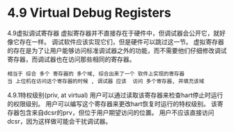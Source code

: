 # 4.9 Virtual Debug Registers
4.9虚拟调试寄存器
虚拟寄存器并不直接存在于硬件中，但调试器会公开它，就好像它存在一样。
调试软件应该实现它们，但是硬件可以跳过这一节。
虚拟寄存器的存在是为了让用户能够访问标准调试器之外的功能，而不需要他们仔细修改调试寄存器，而调试器也在访问那些相同的寄存器。

```text
相当于 综合 多个 寄存器的 多个域, 综合出来了一个 软件上实现的寄存器
当 上位机在访问这个寄存器的时候 , 调试器 应该  访问 多个寄存器, 并填充该域
```





4.9.1特权级别(priv, at virtual)
用户可以通过读取该寄存器来检查hart停止时运行的权限级别。
用户可以编写这个寄存器来更改hart恢复时运行的特权级别。
该寄存器包含来自dcsr的prv，但位于用户期望访问的位置。
用户不应该直接访问dcsr，因为这样做可能会干扰调试器。
